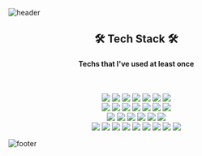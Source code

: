 
![header](https://capsule-render.vercel.app/api?type=waving&color=61DAF8&height=180&section=header&text=Heeju%20Byeon&fontSize=40&fontAlign=70&fontColor=FFFFFF&animation=twinkling)
  
<h2 align="center">🛠 Tech Stack 🛠</h2>
<h4 align="center">Techs that I've used at least once</h4>
<br>
<p align="center">
  <a><img src="https://img.shields.io/badge/javascript-%23323330.svg?style=flat-square&logo=javascript&logoColor=%23F7DF1E"/></a>
  <a><img src="https://img.shields.io/badge/html5-%23E34F26.svg?style=flat-square&logo=html5&logoColor=white"/></a>
  <a><img src="https://img.shields.io/badge/css3-%231572B6.svg?style=flat-square&logo=css3&logoColor=white"/></a>
  <a><img src="https://img.shields.io/badge/python-%2314354C.svg?style=flat-square&logo=python&logoColor=white"/></a>
  <a><img src="https://img.shields.io/badge/c%23-%23239120.svg?style=flat-square&logo=c-sharp&logoColor=white"/></a>
  <a><img src="https://img.shields.io/badge/java-%23ED8B00.svg?style=flat-square&logo=java&logoColor=white"/></a>
  <a><img src="https://img.shields.io/badge/php-%23777BB4.svg?style=flat-square&logo=php&logoColor=white"/></a>
  <br>
  <a><img src="https://img.shields.io/badge/node.js-%2343853D.svg?style=flat-square&logo=node.js&logoColor=white"/></a>
  <a><img src="https://img.shields.io/badge/express.js-%23404d59.svg?style=flat-square&logo=express&logoColor=%2361DAFB"/></a>
  <a><img src="https://img.shields.io/badge/vuejs-%2335495e.svg?style=flat-square&logo=vuedotjs&logoColor=%234FC08D"/></a>
  <a><img src="https://img.shields.io/badge/bootstrap-%23563D7C.svg?style=flat-square&logo=bootstrap&logoColor=white"/></a>
  <a><img src="https://img.shields.io/badge/jquery-%230769AD.svg?style=flat-square&logo=jquery&logoColor=white"/></a>
  <a><img src="https://img.shields.io/badge/laravel-%23FF2D20.svg?style=flat-square&logo=laravel&logoColor=white"/></a>
  <a><img src="https://img.shields.io/badge/flask-%23000.svg?style=flat-square&logo=flask&logoColor=white"/></a>
  <br>
  <a><img src="https://img.shields.io/badge/adobe-%23FF0000.svg?style=flat-square&logo=adobe&logoColor=white"/></a>
  <a><img src="https://img.shields.io/badge/Adobe%20XD-470137?style=flat-square&logo=Adobe%20XD&logoColor=#FF61F6"/></a>
  <a><img src="https://img.shields.io/badge/adobephotoshop-%2331A8FF.svg?style=flat-square&logo=adobephotoshop&logoColor=white"/></a>
  <a><img src="https://img.shields.io/badge/AWS-%23FF9900.svg?style=flat-square&logo=amazon-aws&logoColor=white"/></a>
  <a><img src="https://img.shields.io/badge/apache-%23D42029.svg?style=flat-square&logo=apache&logoColor=white"/></a>
  <a><img src="https://img.shields.io/badge/nginx-%23009639.svg?style=flat-square&logo=nginx&logoColor=white"/></a>
  <br>
  <a><img src="https://img.shields.io/badge/mysql-%2300f.svg?style=flat-square&logo=mysql&logoColor=white"/></a>
  <a><img src="https://img.shields.io/badge/MongoDB-%234ea94b.svg?style=flat-square&logo=mongodb&logoColor=white"/></a>
  <a><img src="https://img.shields.io/badge/oracle-%23F00000.svg?style=flat-square&logo=oracle&logoColor=white"/></a>
  <a><img src="https://img.shields.io/badge/unity-%23000000.svg?style=flat-square&logo=unity&logoColor=white"/></a>
  <a><img src="https://img.shields.io/badge/Ubuntu-E95420?style=flat-square&logo=ubuntu&logoColor=white"/></a>
  <a><img src="https://img.shields.io/badge/Android-3DDC84?style=flat-square&logo=android&logoColor=white"/></a>
  <a><img src="https://img.shields.io/badge/-Arduino-00979D?style=flat-square&logo=Arduino&logoColor=white"/></a>
  <a><img src="https://img.shields.io/badge/CentOS-262577?style=flat-square&logo=CentOS&logoColor=white"/></a>
  <a><img src="https://img.shields.io/badge/VMware-607078?style=flat-square&logo=VMware&logoColor=white"/></a>
</p>

![footer](https://capsule-render.vercel.app/api?type=waving&section=footer)
